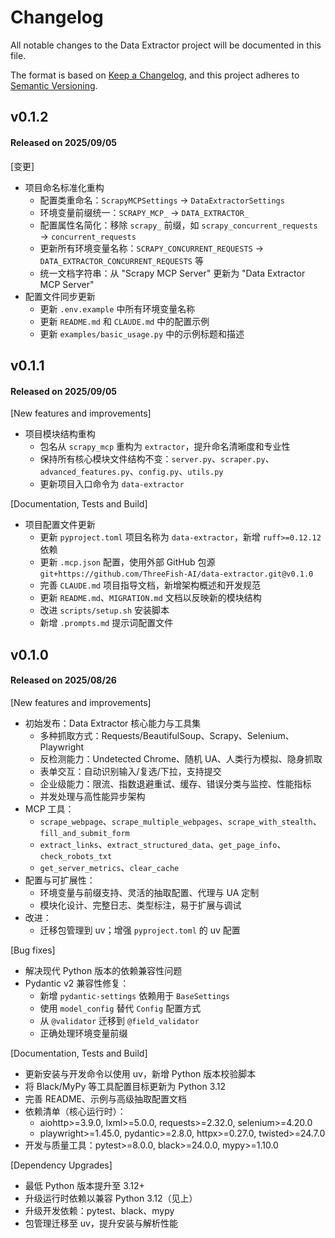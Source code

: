 # Changelog

All notable changes to the Data Extractor project will be documented in this file.

The format is based on [Keep a Changelog](https://keepachangelog.com/en/1.0.0/), and this project adheres to [Semantic Versioning](https://semver.org/spec/v2.0.0.html).

## v0.1.2

#### Released on 2025/09/05

[变更]

- 项目命名标准化重构
  - 配置类重命名：`ScrapyMCPSettings` → `DataExtractorSettings`
  - 环境变量前缀统一：`SCRAPY_MCP_` → `DATA_EXTRACTOR_`
  - 配置属性名简化：移除 `scrapy_` 前缀，如 `scrapy_concurrent_requests` → `concurrent_requests`
  - 更新所有环境变量名称：`SCRAPY_CONCURRENT_REQUESTS` → `DATA_EXTRACTOR_CONCURRENT_REQUESTS` 等
  - 统一文档字符串：从 "Scrapy MCP Server" 更新为 "Data Extractor MCP Server"
- 配置文件同步更新
  - 更新 `.env.example` 中所有环境变量名称
  - 更新 `README.md` 和 `CLAUDE.md` 中的配置示例
  - 更新 `examples/basic_usage.py` 中的示例标题和描述

## v0.1.1

#### Released on 2025/09/05

[New features and improvements]

- 项目模块结构重构
  - 包名从 `scrapy_mcp` 重构为 `extractor`，提升命名清晰度和专业性
  - 保持所有核心模块文件结构不变：`server.py`、`scraper.py`、`advanced_features.py`、`config.py`、`utils.py`
  - 更新项目入口命令为 `data-extractor`

[Documentation, Tests and Build]

- 项目配置文件更新
  - 更新 `pyproject.toml` 项目名称为 `data-extractor`，新增 `ruff>=0.12.12` 依赖
  - 更新 `.mcp.json` 配置，使用外部 GitHub 包源 `git+https://github.com/ThreeFish-AI/data-extractor.git@v0.1.0`
  - 完善 `CLAUDE.md` 项目指导文档，新增架构概述和开发规范
  - 更新 `README.md`、`MIGRATION.md` 文档以反映新的模块结构
  - 改进 `scripts/setup.sh` 安装脚本
  - 新增 `.prompts.md` 提示词配置文件

## v0.1.0

#### Released on 2025/08/26

[New features and improvements]

- 初始发布：Data Extractor 核心能力与工具集
  - 多种抓取方式：Requests/BeautifulSoup、Scrapy、Selenium、Playwright
  - 反检测能力：Undetected Chrome、随机 UA、人类行为模拟、隐身抓取
  - 表单交互：自动识别输入/复选/下拉，支持提交
  - 企业级能力：限流、指数退避重试、缓存、错误分类与监控、性能指标
  - 并发处理与高性能异步架构
- MCP 工具：
  - `scrape_webpage`、`scrape_multiple_webpages`、`scrape_with_stealth`、`fill_and_submit_form`
  - `extract_links`、`extract_structured_data`、`get_page_info`、`check_robots_txt`
  - `get_server_metrics`、`clear_cache`
- 配置与可扩展性：
  - 环境变量与前缀支持、灵活的抽取配置、代理与 UA 定制
  - 模块化设计、完整日志、类型标注，易于扩展与调试
- 改进：
  - 迁移包管理到 uv；增强 `pyproject.toml` 的 uv 配置

[Bug fixes]

- 解决现代 Python 版本的依赖兼容性问题
- Pydantic v2 兼容性修复：
  - 新增 `pydantic-settings` 依赖用于 `BaseSettings`
  - 使用 `model_config` 替代 `Config` 配置方式
  - 从 `@validator` 迁移到 `@field_validator`
  - 正确处理环境变量前缀

[Documentation, Tests and Build]

- 更新安装与开发命令以使用 uv，新增 Python 版本校验脚本
- 将 Black/MyPy 等工具配置目标更新为 Python 3.12
- 完善 README、示例与高级抽取配置文档
- 依赖清单（核心运行时）：
  - aiohttp>=3.9.0, lxml>=5.0.0, requests>=2.32.0, selenium>=4.20.0
  - playwright>=1.45.0, pydantic>=2.8.0, httpx>=0.27.0, twisted>=24.7.0
- 开发与质量工具：pytest>=8.0.0, black>=24.0.0, mypy>=1.10.0

[Dependency Upgrades]

- 最低 Python 版本提升至 3.12+
- 升级运行时依赖以兼容 Python 3.12（见上）
- 升级开发依赖：pytest、black、mypy
- 包管理迁移至 uv，提升安装与解析性能
